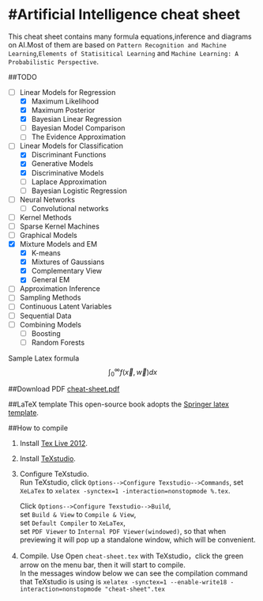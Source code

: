 #Artificial Intelligence cheat sheet
===================================

This cheat sheet contains many formula equations,inference and diagrams on
AI.Most of them are based on `Pattern Recognition and Machine Learning`,`Elements of Statisitical Learning` and `Machine Learning: A Probabilistic Perspective`.


##TODO
- [ ] Linear Models for Regression
  - [x] Maximum Likelihood
  - [x] Maximum Posterior
  - [x] Bayesian Linear Regression
  - [ ] Bayesian Model Comparison
  - [ ] The Evidence Approximation
- [ ] Linear Models for Classification
  - [x] Discriminant Functions
  - [x] Generative Models
  - [x] Discriminative Models
  - [ ] Laplace Approximation
  - [ ] Bayesian Logistic Regression
- [ ] Neural Networks
  - [ ] Convolutional networks
- [ ] Kernel Methods
- [ ] Sparse Kernel Machines
- [ ] Graphical Models
- [x] Mixture Models and EM
  - [x] K-means
  - [x] Mixtures of Gaussians
  - [x] Complementary View
  - [x] General EM
- [ ] Approximation Inference
- [ ] Sampling Methods
- [ ] Continuous Latent Variables
- [ ] Sequential Data
- [ ] Combining Models
  - [ ] Boosting
  - [ ] Random Forests

Sample Latex formula $$\int_{0}^{\infty}f(\vec{x},\vec{w})dx$$

##Download PDF
[cheat-sheet.pdf](https://github.com/Alexoner/ai-cheat-sheet/raw/master/cheat-sheet.pdf) 

##LaTeX template
This open-source book adopts the [Springer latex template](http://www.springer.com/authors/book+authors?SGWID=0-154102-12-970131-0).

##How to compile
1. Install [Tex Live 2012](http://www.tug.org/texlive/).
2. Install [TeXstudio](http://texstudio.sourceforge.net/).
3. Configure TeXstudio.  
    Run TeXstudio, click `Options-->Configure Texstudio-->Commands`, set `XeLaTex` to `xelatex -synctex=1 -interaction=nonstopmode %.tex`.
    
    Click `Options-->Configure Texstudio-->Build`,   
    set `Build & View` to `Compile & View`,  
    set `Default Compiler` to `XeLaTex`,  
    set `PDF Viewer` to `Internal PDF Viewer(windowed)`, so that when previewing it will pop up a standalone window, which will be convenient.
4. Compile. Use Open `cheat-sheet.tex` with TeXstudio，click the green arrow on the menu bar, then it will start to compile.  
    In the messages window below we can see the compilation command that TeXstudio is using is `xelatex -synctex=1 --enable-write18 -interaction=nonstopmode "cheat-sheet".tex`
